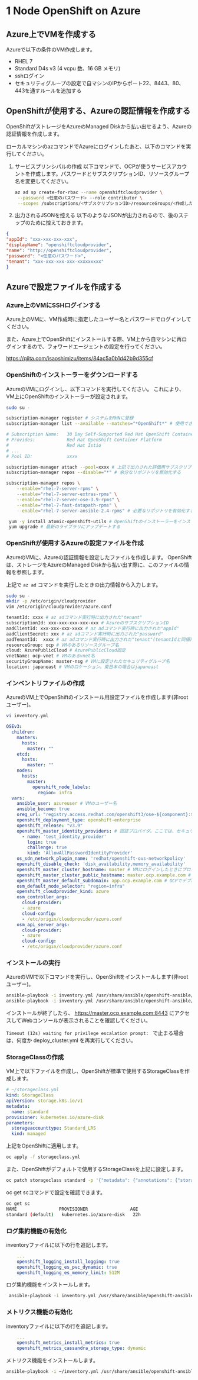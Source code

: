 # 1 Node OpenShift on Azure

## Azure上でVMを作成する

Azureで以下の条件のVM作成します。

* RHEL 7
* Standard D4s v3 (4 vcpu 数、16 GB メモリ)
* sshログイン
* セキュリティグループの設定で自マシンのIPからポート22、8443、80、443を通すルールを追加する

## OpenShiftが使用する、Azureの認証情報を作成する

OpenShiftがストレージをAzureのManaged Diskから払い出せるよう、Azureの認証情報を作成します。

ローカルマシンのazコマンドでAzureにログインしたあと、以下のコマンドを実行してください。

1. サービスプリンシパルの作成
   以下コマンドで、OCPが使うサービスアカウントを作成します。パスワードとサブスクリプションID、リソースグループ名を変更してください。
   
   ```bash
   az ad sp create-for-rbac --name openshiftcloudprovider \
    --password <任意のパスワード> --role contributor \
    --scopes /subscriptions/<サブスクリプションID>/resourceGroups/<作成したVMのあるリソースグループ>
   ```
2. 出力されるJSONを控える
  以下のようなJSONが出力されるので、後のステップのために控えておきます。
  
  ```json
  {
  "appId": "xxx-xxx-xxx-xxx",
  "displayName": "openshiftcloudprovider",
  "name": "http://openshiftcloudprovider",
  "password": "<任意のパスワード>",
  "tenant": "xxx-xxx-xxx-xxx-xxxxxxxxx"
  }
  ```

## Azureで設定ファイルを作成する

### Azure上のVMにSSHログインする

Azure上のVMに、VM作成時に指定したユーザー名とパスワードでログインしてください。

また、Azure上でOpenShiftにインストールする際、VM上から自マシンに再ログインするので、フォワードエージェントの設定を行ってください。

https://qiita.com/isaoshimizu/items/84ac5a0b1d42b9d355cf

### OpenShiftのインストーラーをダウンロードする

AzureのVMにログインし、以下コマンドを実行してください。
これにより、VM上にOpenShiftのインストーラーが設定されます。

```bash
sudo su -

subscription-manager register # システムをRHNに登録
subscription-manager list --available --matches="*OpenShift*" # 使用できるサブスクリプションの検索

# Subscription Name:   30 Day Self-Supported Red Hat OpenShift Container Platform, 2-Core Evaluation
# Provides:            Red Hat OpenShift Container Platform
#                      Red Hat Istio
# ...
# Pool ID:             xxxx

subscription-manager attach --pool=xxxx # 上記で出力された評価用サブスクリプションのPool IDの入力する
subscription-manager repos --disable="*" # 余分なリポジトリを無効化する

subscription-manager repos \
    --enable="rhel-7-server-rpms" \
    --enable="rhel-7-server-extras-rpms" \
    --enable="rhel-7-server-ose-3.9-rpms" \
    --enable="rhel-7-fast-datapath-rpms" \
    --enable="rhel-7-server-ansible-2.4-rpms" # 必要なリポジトリを有効化する

 yum -y install atomic-openshift-utils # OpenShiftのインストーラーをインストールする
 yum upgrade # 最新のライブラリにアップデートする
```

### OpenShiftが使用するAzureの設定ファイルを作成

AzureのVMに、Azureの認証情報を設定したファイルを作成します。
OpenShiftは、ストレージをAzureのManaged Diskから払い出す際に、このファイルの情報を参照します。

上記で `az ad` コマンドを実行したときの出力情報から入力します。

```bash
sudo su -
mkdir -p /etc/origin/cloudprovider
vim /etc/origin/cloudprovider/azure.conf

tenantId: xxxx # az adコマンド実行時に出力された"tenant"
subscriptionId: xxx-xxx-xxx-xxx-xxx # AzureのサブスクリプションID
aadClientId: xxx-xxx-xxx-xxxx # az adコマンド実行時に出力された"appId"
aadClientSecret: xxx # az adコマンド実行時に出力された"password"
aadTenantId:  xxxx # az adコマンド実行時に出力された"tenant"(tenantIdと同値)
resourceGroup: ocp # VMのあるリソースグループ名
cloud: AzurePublicCloud # AzurePublicCloud固定
vnetName: ocp-vnet # VMのあるvnet名
securityGroupName: master-nsg # VMに設定されたセキュリティグループ名
location: japaneast # VMのロケーション。東日本の場合はjapaneast
```

### インベントリファイルの作成

AzureのVM上でOpenShiftのインストール用設定ファイルを作成します(非rootユーザー)。

```bash
vi inventory.yml
```

```yml
OSEv3:
  children:
    masters:
      hosts:
        master: ""
    etcd:
      hosts:
        master: ""
    nodes:
      hosts:
        master:
          openshift_node_labels:
            region: infra
  vars:
    ansible_user: azureuser # VMのユーザー名
    ansible_become: true
    oreg_url: "registry.access.redhat.com/openshift3/ose-${component}:${version}"
    openshift_deployment_type: openshift-enterprise
    openshift_release: "v3.9"
    openshift_master_identity_providers: # 認証プロバイダ。ここでは、セキュリティグループでアクセスを制限する前提で、任意のユーザー名、パスワードでログインできるようにしています。
      - name: 'test_identity_provider'
        login: true
        challenge: true
        kind: 'AllowAllPasswordIdentityProvider'
    os_sdn_network_plugin_name: 'redhat/openshift-ovs-networkpolicy'
    openshift_disable_check: 'disk_availability,memory_availability'
    openshift_master_cluster_hostname: master # VMにログインしたときにプロンプトに表示される内部ホスト名
    openshift_master_cluster_public_hostname: master.ocp.example.com # masterのDNS名。DNSが無い場合は、インストール後アクセスするマシンのhostsファイルを変更する
    openshift_master_default_subdomain: app.ocp.example.com # OCPでデプロイしたアプリのデフォルトサブドメイン。DNSが無い場合は、インストール後アクセスするマシンのhostsファイルを変更する
    osm_default_node_selector: "region=infra"
    openshift_cloudprovider_kind: azure
    osm_controller_args:
      cloud-provider:
      - azure
      cloud-config:
      - /etc/origin/cloudprovider/azure.conf
    osm_api_server_args:
      cloud-provider:
      - azure
      cloud-config:
      - /etc/origin/cloudprovider/azure.conf

```

### インストールの実行

AzureのVMで以下コマンドを実行し、OpenShiftをインストールします(非rootユーザー)。

```bash
ansible-playbook -i inventory.yml /usr/share/ansible/openshift-ansible/playbooks/prerequisites.yml
ansible-playbook -i inventory.yml /usr/share/ansible/openshift-ansible/playbooks/deploy_cluster.yml
```

インストールが終了したら、 https://master.ocp.example.com:8443 にアクセスしてWebコンソールが表示されることを確認してください。

`Timeout (12s) waiting for privilege escalation prompt: ` で止まる場合は、何度か deploy_cluster.yml を再実行してください。

### StorageClassの作成

VM上で以下ファイルを作成し、OpenShiftが標準で使用するStorageClassを作成します。

```yaml
# ~/storageclass.yml
kind: StorageClass
apiVersion: storage.k8s.io/v1
metadata:
  name: standard
provisioner: kubernetes.io/azure-disk
parameters:
  storageaccounttype: Standard_LRS
  kind: managed
```

上記をOpenShiftに適用します。

```bash
oc apply -f storageclass.yml
```

また、OpenShiftがデフォルトで使用するStorageClassを上記に設定します。

```bash
oc patch storageclass standard -p '{"metadata": {"annotations": {"storageclass.kubernetes.io/is-default-class": "true"}}}'
```

oc get scコマンドで設定を確認できます。

```bash
oc get sc
NAME                PROVISIONER                AGE
standard (default)   kubernetes.io/azure-disk   22h
```

### ログ集約機能の有効化

inventoryファイルに以下の行を追記します。

```yaml
    ...
    openshift_logging_install_logging: true
    openshift_logging_es_pvc_dynamic: true
    openshift_logging_es_memory_limit: 512M
```

ログ集約機能をインストールします。

```bash
 ansible-playbook -i inventory.yml /usr/share/ansible/openshift-ansible/playbooks/openshift-logging/config.yml
 ```

### メトリクス機能の有効化

inventoryファイルに以下の行を追記します。

```yaml
    ...
    openshift_metrics_install_metrics: true
    openshift_metrics_cassandra_storage_type: dynamic
```

メトリクス機能をインストールします。

```bash
ansible-playbook -i ~/inventory.yml /usr/share/ansible/openshift-ansible/playbooks/openshift-metrics/config.yml
```